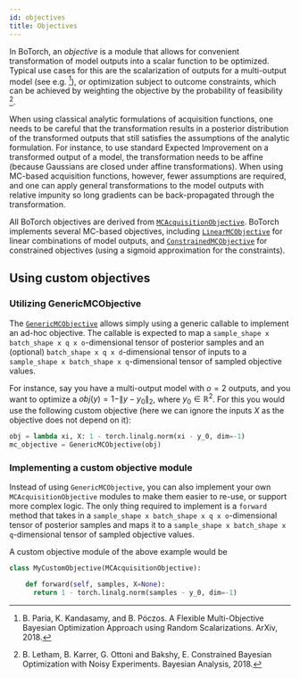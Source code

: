 ```yaml
---
id: objectives
title: Objectives
---
```



In BoTorch, an *objective* is a module that allows for convenient transformation
of model outputs into a scalar function to be optimized.
Typical use cases for this are the scalarization of outputs for a multi-output
model (see e.g. [^RandScal]), or optimization subject to outcome constraints,
which can be achieved by weighting the objective by the probability of
feasibility [^NoisyEI].

When using classical analytic formulations of acquisition functions, one needs
to be careful that the transformation results in a posterior distribution of the
transformed outputs that still satisfies the assumptions of the analytic
formulation. For instance, to use standard Expected Improvement on a transformed
output of a model, the transformation needs to be affine (because Gaussians are
closed under affine transformations).
When using MC-based acquisition functions, however, fewer assumptions are
required, and one can apply general transformations to the model outputs with
relative impunity so long gradients can be back-propagated through the
transformation.

All BoTorch objectives are derived from
[`MCAcquisitionObjective`](https://botorch.readthedocs.io/en/latest/acquisition.html#botorch.acquisition.objective.MCAcquisitionObjective).
BoTorch implements several MC-based objectives, including
[`LinearMCObjective`](https://botorch.readthedocs.io/en/latest/acquisition.html#botorch.acquisition.objective.LinearMCObjective) for linear
combinations of model outputs, and
[`ConstrainedMCObjective`](https://botorch.readthedocs.io/en/latest/acquisition.html#botorch.acquisition.objective.ConstrainedMCObjective) for
constrained objectives (using a sigmoid approximation for the constraints).


## Using custom objectives

### Utilizing GenericMCObjective

The [`GenericMCObjective`](https://botorch.readthedocs.io/en/latest/acquisition.html#botorch.acquisition.objective.GenericMCObjective) allows
simply using a generic callable to implement an ad-hoc objective. The callable
is expected to map a `sample_shape x batch_shape x q x o`-dimensional tensor of
posterior samples and an (optional) `batch_shape x q x d`-dimensional tensor of
inputs to a `sample_shape x batch_shape x q`-dimensional tensor of sampled
objective values.

For instance, say you have a multi-output model with $o=2$ outputs, and you want
to optimize a $obj(y) = 1 - \|y - y_0\|_2$, where $y_0 \in \mathbb{R}^2$.
For this you would use the following custom objective (here we can ignore the
inputs $X$ as the objective does not depend on it):
```python
obj = lambda xi, X: 1 - torch.linalg.norm(xi - y_0, dim=-1)
mc_objective = GenericMCObjective(obj)
```

### Implementing a custom objective module

Instead of using `GenericMCObjective`, you can also implement your own
`MCAcquisitionObjective` modules to make them easier to re-use, or support
more complex logic. The only thing required to implement
is a `forward` method that takes in a
`sample_shape x batch_shape x q x o`-dimensional tensor of
posterior samples and maps it to a
`sample_shape x batch_shape x q`-dimensional tensor of sampled objective values.

A custom objective module of the above example would be
```python
class MyCustomObjective(MCAcquisitionObjective):

    def forward(self, samples, X=None):
      return 1 - torch.linalg.norm(samples - y_0, dim=-1)
```


[^RandScal]: B. Paria, K. Kandasamy, and B. Póczos. A Flexible Multi-Objective
Bayesian Optimization Approach using Random Scalarizations. ArXiv, 2018.

[^NoisyEI]: B. Letham, B. Karrer, G. Ottoni and Bakshy, E. Constrained Bayesian
Optimization with Noisy Experiments. Bayesian Analysis, 2018.
